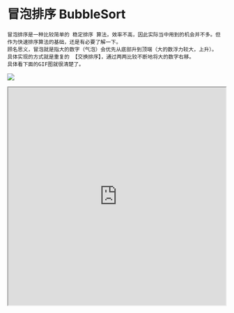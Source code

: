 # 冒泡排序 BubbleSort
    冒泡排序是一种比较简单的 稳定排序 算法，效率不高，因此实际当中用到的机会并不多。但
    作为快速排序算法的基础，还是有必要了解一下。
    顾名思义，冒泡就是指大的数字（气泡）会优先从底部升到顶端（大的数浮力较大，上升）。
    具体实现的方式就是重复的 【交换排序】，通过两两比较不断地将大的数字右移。
    具体看下面的GIF图就很清楚了。
![](https://github.com/Ewenwan/ShiYanLou/blob/master/Algorithm/img/bublesort.gif)

<iframe height=500 width=500 src="https://img-blog.csdn.net/20170118231315502?watermark/2/text/aHR0cDovL2Jsb2cuY3Nkbi5uZXQvc2h1emZhbg==/font/5a6L5L2T/fontsize/400/fill/I0JBQkFCMA==/dissolve/70/gravity/SouthEast"/>
